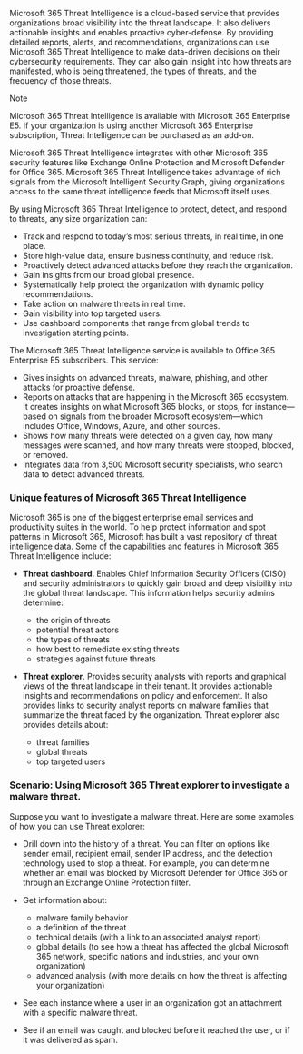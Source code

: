 Microsoft 365 Threat Intelligence is a cloud-based service that provides organizations broad visibility into the threat landscape. It also delivers actionable insights and enables proactive cyber-defense. By providing detailed reports, alerts, and recommendations, organizations can use Microsoft 365 Threat Intelligence to make data-driven decisions on their cybersecurity requirements. They can also gain insight into how threats are manifested, who is being threatened, the types of threats, and the frequency of those threats.

> [!NOTE]
> Microsoft 365 Threat Intelligence is available with Microsoft 365 Enterprise E5. If your organization is using another Microsoft 365 Enterprise subscription, Threat Intelligence can be purchased as an add-on.

Microsoft 365 Threat Intelligence integrates with other Microsoft 365 security features like Exchange Online Protection and Microsoft Defender for Office 365. Microsoft 365 Threat Intelligence takes advantage of rich signals from the Microsoft Intelligent Security Graph, giving organizations access to the same threat intelligence feeds that Microsoft itself uses.

By using Microsoft 365 Threat Intelligence to protect, detect, and respond to threats, any size organization can:

 -  Track and respond to today’s most serious threats, in real time, in one place.
 -  Store high-value data, ensure business continuity, and reduce risk.
 -  Proactively detect advanced attacks before they reach the organization.
 -  Gain insights from our broad global presence.
 -  Systematically help protect the organization with dynamic policy recommendations.
 -  Take action on malware threats in real time.
 -  Gain visibility into top targeted users.
 -  Use dashboard components that range from global trends to investigation starting points.

The Microsoft 365 Threat Intelligence service is available to Office 365 Enterprise E5 subscribers. This service:<br>

 -  Gives insights on advanced threats, malware, phishing, and other attacks for proactive defense.
 -  Reports on attacks that are happening in the Microsoft 365 ecosystem. It creates insights on what Microsoft 365 blocks, or stops, for instance—based on signals from the broader Microsoft ecosystem—which includes Office, Windows, Azure, and other sources.
 -  Shows how many threats were detected on a given day, how many messages were scanned, and how many threats were stopped, blocked, or removed.
 -  Integrates data from 3,500 Microsoft security specialists, who search data to detect advanced threats.

### Unique features of Microsoft 365 Threat Intelligence<br>

Microsoft 365 is one of the biggest enterprise email services and productivity suites in the world. To help protect information and spot patterns in Microsoft 365, Microsoft has built a vast repository of threat intelligence data. Some of the capabilities and features in Microsoft 365 Threat Intelligence include:

 -  **Threat dashboard**. Enables Chief Information Security Officers (CISO) and security administrators to quickly gain broad and deep visibility into the global threat landscape. This information helps security admins determine:
    
     -  the origin of threats
     -  potential threat actors
     -  the types of threats
     -  how best to remediate existing threats
     -  strategies against future threats
 -  **Threat explorer**. Provides security analysts with reports and graphical views of the threat landscape in their tenant. It provides actionable insights and recommendations on policy and enforcement. It also provides links to security analyst reports on malware families that summarize the threat faced by the organization. Threat explorer also provides details about:
    
     -  threat families
     -  global threats
     -  top targeted users

### Scenario: Using Microsoft 365 Threat explorer to investigate a malware threat.<br>

Suppose you want to investigate a malware threat. Here are some examples of how you can use Threat explorer:

 -  Drill down into the history of a threat. You can filter on options like sender email, recipient email, sender IP address, and the detection technology used to stop a threat. For example, you can determine whether an email was blocked by Microsoft Defender for Office 365 or through an Exchange Online Protection filter.
 -  Get information about:
    
     -  malware family behavior
     -  a definition of the threat
     -  technical details (with a link to an associated analyst report)
     -  global details (to see how a threat has affected the global Microsoft 365 network, specific nations and industries, and your own organization)
     -  advanced analysis (with more details on how the threat is affecting your organization)
 -  See each instance where a user in an organization got an attachment with a specific malware threat.
 -  See if an email was caught and blocked before it reached the user, or if it was delivered as spam.
